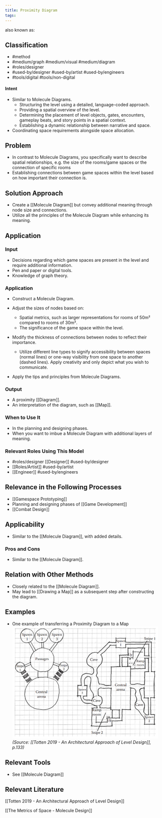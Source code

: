 ```yaml
---
title: Proximity Diagram
tags:
---
```



also known as: 

## Classification
- #method 
- #medium/graph #medium/visual #medium/diagram 
- #roles/designer 
- #used-by/designer #used-by/artist #used-by/engineers 
- #tools/digital #tools/non-digital 

#### Intent

- Similar to Molecule Diagrams.
    - Structuring the level using a detailed, language-coded approach.
    - Providing a spatial overview of the level.
    - Determining the placement of level objects, gates, encounters, gameplay beats, and story points in a spatial context.
    - Establishing a dynamic relationship between narrative and space.
- Coordinating space requirements alongside space allocation.

## Problem

- In contrast to Molecule Diagrams, you specifically want to describe spatial relationships, e.g. the size of the rooms/game spaces or the connection of specific rooms
- Establishing connections between game spaces within the level based on how important their connection is.

## Solution Approach

- Create a [[Molecule Diagram]] but convey additional meaning through node size and connections.
- Utilize all the principles of the Molecule Diagram while enhancing its meaning.

## Application

### Input

- Decisions regarding which game spaces are present in the level and require additional information.
- Pen and paper or digital tools.
- Knowledge of graph theory.

### Application

- Construct a Molecule Diagram.
    
- Adjust the sizes of nodes based on:
    
    - Spatial metrics, such as larger representations for rooms of 50m² compared to rooms of 30m².
    - The significance of the game space within the level.
      
- Modify the thickness of connections between nodes to reflect their importance.
    
    - Utilize different line types to signify accessibility between spaces (normal lines) or one-way visibility from one space to another (dashed lines). Apply creativity and only depict what you wish to communicate.
      
- Apply the tips and principles from Molecule Diagrams.
    

### Output

- A proximity [[Diagram]].
- An interpretation of the diagram, such as [[Map]].

### When to Use It

- In the planning and designing phases.
- When you want to imbue a Molecule Diagram with additional layers of meaning.

### Relevant Roles Using This Model

- #roles/designer [[Designer]] #used-by/designer
- [[Roles/Artist]] #used-by/artist
- [[Engineer]] #used-by/engineers

## Relevance in the Following Processes

- [[Gamespace Prototyping]]
- Planning and designing phases of [[Game Development]]
- [[Combat Design]]

## Applicability

- Similar to the [[Molecule Diagram]], with added details.

### Pros and Cons

- Similar to the [[Molecule Diagram]].

## Relation with Other Methods

- Closely related to the [[Molecule Diagram]].
- May lead to [[Drawing a Map]] as a subsequent step after constructing the diagram.
  
## Examples

- One example of transferring a Proximity Diagram to a Map
  ![](assets/proximitydiagram.png)
  _(Source: [[Totten 2019 - An Architectural Approach of Level Design]], p.133)_

## Relevant Tools
- See [[Molecule Diagram]]

## Relevant Literature

[[Totten 2019 - An Architectural Approach of Level Design]]

[[The Metrics of Space - Molecule Design]]
